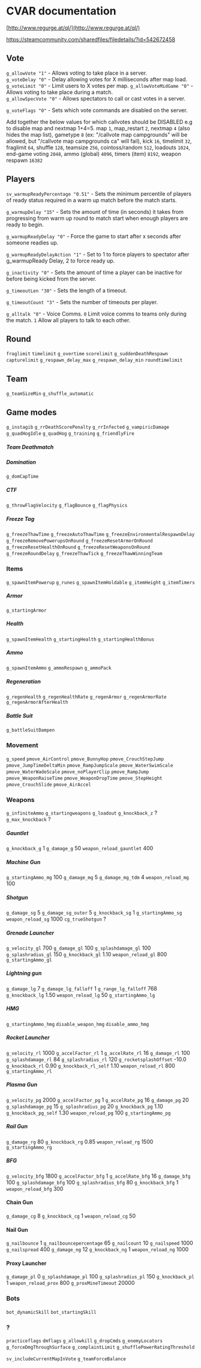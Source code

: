 # CVAR documentation

[http://www.regurge.at/ql/](http://www.regurge.at/ql/)

https://steamcommunity.com/sharedfiles/filedetails/?id=542672458

## Vote

`g_allowVote "1"` - Allows voting to take place in a server.  
`g_voteDelay "0"` - Delay allowing votes for X milliseconds after map load.
`g_voteLimit "0"` - Limit users to X votes per map.
`g_allowVoteMidGame "0"` - Allows voting to take place during a match.  
`g_allowSpecVote "0"` - Allows spectators to call or cast votes in a server.  

`g_voteFlags "0"` - Sets which vote commands are disabled on the server.

Add together the below values for which callvotes should be DISABLED e.g to disable map and nextmap 1+4=5.
map `1`, map_restart `2`, nextmap `4` (also hides the map list), gametype `8` (ex: "/callvote map campgrounds" will be allowed, but "/callvote map campgrounds ca" will fail), kick `16`, timelimit `32`, fraglimit `64`, shuffle `128`, teamsize `256`, cointoss/random `512`, loadouts `1024`, end-game voting `2048`, ammo (global) `4096`, timers (item) `8192`, weapon respawn `16382`

## Players

`sv_warmupReadyPercentage "0.51"` - Sets the minimum percentile of players of ready status required in a warm up match before the match starts.

`g_warmupDelay "15"` - Sets the amount of time (in seconds) it takes from progressing from warm up round to match start when enough players are ready to begin.

`g_warmupReadyDelay "0"` - Force the game to start after x seconds after someone readies up.

`g_warmupReadyDelayAction "1"` - Set to 1 to force players to spectator after g_warmupReady Delay, 2 to force ready up.

`g_inactivity "0"` - Sets the amount of time a player can be inactive for before being kicked from the server.

`g_timeoutLen "30"` - Sets the length of a timeout.

`g_timeoutCount "3"` - Sets the number of timeouts per player.

`g_alltalk "0"` - Voice Comms. `0` Limit voice comms to teams only during the match. `1` Allow all players to talk to each other.

## Round

`fraglimit`
`timelimit`
`g_overtime`
`scorelimit`
`g_suddenDeathRespawn`
`capturelimit`
`g_respawn_delay_max`
`g_respawn_delay_min`
`roundtimelimit`

## Team

`g_teamSizeMin`
`g_shuffle_automatic`

## Game modes

`g_instagib`
`g_rrDeathScorePenalty`
`g_rrInfected`
`g_vampiricDamage`
`g_quadHogIdle`
`g_quadHog`
`g_training`
`g_friendlyFire`

##### Team Deathmatch

##### Domination

`g_domCapTime`

##### CTF

`g_throwFlagVelocity`
`g_flagBounce`
`g_flagPhysics`

##### Freeze Tag

`g_freezeThawTime`
`g_freezeAutoThawTime`
`g_freezeEnvironmentalRespawnDelay`
`g_freezeRemovePowerupsOnRound`
`g_freezeResetArmorOnRound`
`g_freezeResetHealthOnRound`
`g_freezeResetWeaponsOnRound`
`g_freezeRoundDelay`
`g_freezeThawTick`
`g_freezeThawWinningTeam`

### Items

`g_spawnItemPowerup`
`g_runes`
`g_spawnItemHoldable`
`g_itemHeight`
`g_itemTimers`

##### Armor

`g_startingArmor`

##### Health

`g_spawnItemHealth`
`g_startingHealth`
`g_startingHealthBonus`

##### Ammo

`g_spawnItemAmmo`
`g_ammoRespawn`
`g_ammoPack`

##### Regeneration

`g_regenHealth`
`g_regenHealthRate`
`g_regenArmor`
`g_regenArmorRate`
`g_regenArmorAfterHealth`

##### Battle Suit

`g_battleSuitDampen`

### Movement

`g_speed`
`pmove_AirControl`
`pmove_BunnyHop`
`pmove_CrouchStepJump`
`pmove_JumpTimeDeltaMin`
`pmove_RampJumpScale`
`pmove_WaterSwimScale`
`pmove_WaterWadeScale`
`pmove_noPlayerClip`
`pmove_RampJump`
`pmove_WeaponRaiseTime`
`pmove_WeaponDropTime`
`pmove_StepHeight`
`pmove_CrouchSlide`
`pmove_AirAccel`

### Weapons

`g_infiniteAmmo`
`g_startingweapons`
`g_loadout`
`g_knockback_z` ?
`g_max_knockback` ?

##### Gauntlet

`g_knockback_g` 1
`g_damage_g` 50
`weapon_reload_gauntlet` 400

##### Machine Gun

`g_startingAmmo_mg` 100
`g_damage_mg` 5
`g_damage_mg_tdm` 4
`weapon_reload_mg` 100

##### Shotgun

`g_damage_sg` 5
`g_damage_sg_outer` 5
`g_knockback_sg` 1
`g_startingAmmo_sg`
`weapon_reload_sg` 1000
`cg_trueShotgun` ?

##### Grenade Launcher

`g_velocity_gl` 700
`g_damage_gl` 100
`g_splashdamage_gl` 100
`g_splashradius_gl` 150
`g_knockback_gl` 1.10
`weapon_reload_gl` 800
`g_startingAmmo_gl`

##### Lightning gun

`g_damage_lg` 7
`g_damage_lg_falloff` 1
`g_range_lg_falloff` 768
`g_knockback_lg` 1.50
`weapon_reload_lg` 50
`g_startingAmmo_lg`

##### HMG

`g_startingAmmo_hmg`
`disable_weapon_hmg`
`disable_ammo_hmg`

##### Rocket Launcher

`g_velocity_rl` 1000
`g_accelFactor_rl` 1
`g_accelRate_rl` 16
`g_damage_rl` 100
`g_splashdamage_rl` 84
`g_splashradius_rl` 120
`g_rocketsplashOffset` -10.0
`g_knockback_rl` 0.90
`g_knockback_rl_self` 1.10
`weapon_reload_rl` 800
`g_startingAmmo_rl`

##### Plasma Gun

`g_velocity_pg` 2000
`g_accelFactor_pg` 1
`g_accelRate_pg` 16
`g_damage_pg` 20
`g_splashdamage_pg` 15
`g_splashradius_pg` 20
`g_knockback_pg` 1.10
`g_knockback_pg_self` 1.30
`weapon_reload_pg` 100
`g_startingAmmo_pg`

##### Rail Gun

`g_damage_rg` 80
`g_knockback_rg` 0.85
`weapon_reload_rg` 1500
`g_startingAmmo_rg`

##### BFG

`g_velocity_bfg` 1800
`g_accelFactor_bfg` 1
`g_accelRate_bfg` 16
`g_damage_bfg` 100
`g_splashdamage_bfg` 100
`g_splashradius_bfg` 80
`g_knockback_bfg` 1
`weapon_reload_bfg` 300

#### Chain Gun

`g_damage_cg` 8
`g_knockback_cg` 1
`weapon_reload_cg` 50

#### Nail Gun

`g_nailbounce` 1
`g_nailbouncepercentage` 65
`g_nailcount` 10
`g_nailspeed` 1000
`g_nailspread` 400
`g_damage_ng` 12
`g_knockback_ng` 1
`weapon_reload_ng` 1000

#### Proxy Launcher

`g_damage_pl` 0
`g_splashdamage_pl` 100
`g_splashradius_pl` 150
`g_knockback_pl` 1
`weapon_reload_prox` 800
`g_proxMineTimeout` 20000

### Bots

`bot_dynamicSkill`
`bot_startingSkill`


### ?

`practiceflags`
`dmflags`
`g_allowkill`
`g_dropCmds`
`g_enemyLocators`
`g_forceDmgThroughSurface`
`g_complaintLimit`
`g_shufflePowerRatingThreshold`

`sv_includeCurrentMapInVote`
`g_teamForceBalance`
